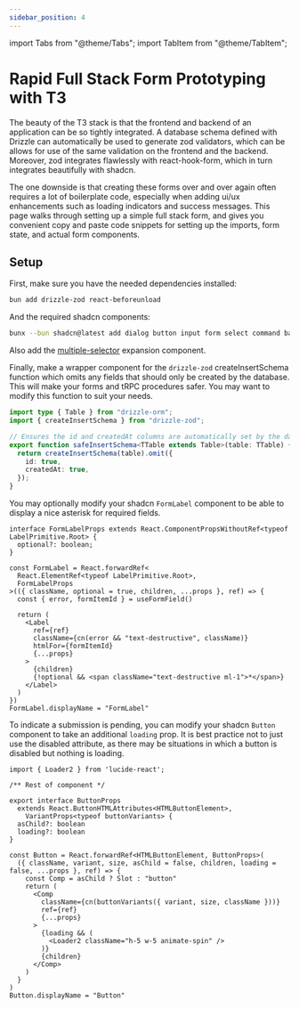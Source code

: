 ```yaml
---
sidebar_position: 4
---
```


import Tabs from "@theme/Tabs";
import TabItem from "@theme/TabItem";

# Rapid Full Stack Form Prototyping with T3

The beauty of the T3 stack is that the frontend and backend of an application can be so tightly integrated. A database schema defined with Drizzle can automatically be used to generate zod validators, which can be allows for use of the same validation on the frontend and the backend. Moreover, zod integrates flawlessly with react-hook-form, which in turn integrates beautifully with shadcn.

The one downside is that creating these forms over and over again often requires a lot of boilerplate code, especially when adding ui/ux enhancements such as loading indicators and success messages. This page walks through setting up a simple full stack form, and gives you convenient copy and paste code snippets for setting up the imports, form state, and actual form components.

## Setup

First, make sure you have the needed dependencies installed:

```bash
bun add drizzle-zod react-beforeunload
```

And the required shadcn components:

```bash
bunx --bun shadcn@latest add dialog button input form select command badge
```

Also add the [multiple-selector](https://shadcnui-expansions.typeart.cc/docs/multiple-selector) expansion component.

Finally, make a wrapper component for the `drizzle-zod` createInsertSchema function which omits any fields that should only be created by the database. This will make your forms and tRPC procedures safer. You may want to modify this function to suit your needs.

```ts src/lib/safeInsertSchema.ts
import type { Table } from "drizzle-orm";
import { createInsertSchema } from "drizzle-zod";

// Ensures the id and createdAt columns are automatically set by the database, but all other values may be passed in.
export function safeInsertSchema<TTable extends Table>(table: TTable) {
  return createInsertSchema(table).omit({
    id: true,
    createdAt: true,
  });
}
```

You may optionally modify your shadcn `FormLabel` component to be able to display a nice asterisk for required fields.

```tsx src/components/form.tsx
interface FormLabelProps extends React.ComponentPropsWithoutRef<typeof LabelPrimitive.Root> {
  optional?: boolean;
}

const FormLabel = React.forwardRef<
  React.ElementRef<typeof LabelPrimitive.Root>,
  FormLabelProps
>(({ className, optional = true, children, ...props }, ref) => {
  const { error, formItemId } = useFormField()

  return (
    <Label
      ref={ref}
      className={cn(error && "text-destructive", className)}
      htmlFor={formItemId}
      {...props}
    >
      {children}
      {!optional && <span className="text-destructive ml-1">*</span>}
    </Label>
  )
})
FormLabel.displayName = "FormLabel"
```

To indicate a submission is pending, you can modify your shadcn `Button` component to take an additional `loading` prop. It is best practice not to just use the disabled attribute, as there may be situations in which a button is disabled but nothing is loading.

```tsx src/components/button.tsx
import { Loader2 } from 'lucide-react';

/** Rest of component */

export interface ButtonProps
  extends React.ButtonHTMLAttributes<HTMLButtonElement>,
    VariantProps<typeof buttonVariants> {
  asChild?: boolean
  loading?: boolean
}

const Button = React.forwardRef<HTMLButtonElement, ButtonProps>(
  ({ className, variant, size, asChild = false, children, loading = false, ...props }, ref) => {
    const Comp = asChild ? Slot : "button"
    return (
      <Comp
        className={cn(buttonVariants({ variant, size, className }))}
        ref={ref}
        {...props}
      >
        {loading && (
          <Loader2 className="h-5 w-5 animate-spin" />
        )}
        {children}
      </Comp>
    )
  }
)
Button.displayName = "Button"
```
